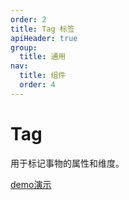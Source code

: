 ```yaml
---
order: 2
title: Tag 标签
apiHeader: true
group:
  title: 通用
nav:
  title: 组件
  order: 4
---
```


# Tag

用于标记事物的属性和维度。

[demo演示](https://www.figma.com/proto/krDLmYQcKVgL8ICib2dWt7/%E5%BD%B1%E5%88%80-OS25?node-id=40001516-65154&p=f&viewport=1448%2C132%2C0.53&t=SbghRo5ynRkDvLq7-0&scaling=min-zoom&content-scaling=fixed&starting-point-node-id=40001568%3A43242&fuid=1272846533367774791)

<code src="./example/demo1.tsx"></code>
